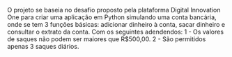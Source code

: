 O projeto se baseia no desafio proposto pela plataforma Digital Innovation One para criar uma aplicação em Python simulando uma conta bancária, onde se tem 3 funções básicas: adicionar dinheiro à conta, sacar dinheiro e consultar o extrato da conta. Com os seguintes adendendos: 
1 - Os valores de saques não podem ser maiores que R$500,00.
2 - São permitidos apenas 3 saques diários.
